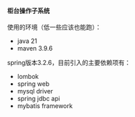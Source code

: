 #### 柜台操作子系统

使用的环境（低一些应该也能跑）：

- java 21
- maven 3.9.6

spring版本3.2.6，目前引入的主要依赖项有：

- lombok
- spring web
- mysql driver
- spring jdbc api
- mybatis framework


